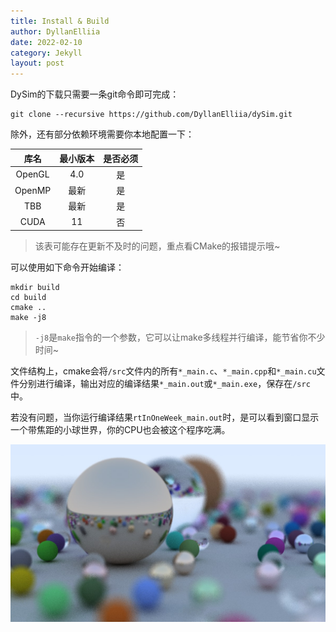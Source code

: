 ```yaml
---
title: Install & Build
author: DyllanElliia
date: 2022-02-10
category: Jekyll
layout: post
---
```


DySim的下载只需要一条git命令即可完成：

```shell
git clone --recursive https://github.com/DyllanElliia/dySim.git
```

除外，还有部分依赖环境需要你本地配置一下：

|  库名  | 最小版本 | 是否必须 |
| :----: | :------: | :------: |
| OpenGL |   4.0    |    是    |
| OpenMP |   最新   |    是    |
|  TBB   |   最新   |    是    |
|  CUDA  |    11    |    否    |

> 该表可能存在更新不及时的问题，重点看CMake的报错提示哦~

可以使用如下命令开始编译：

```shell
mkdir build
cd build
cmake ..
make -j8
```

> `-j8`是`make`指令的一个参数，它可以让make多线程并行编译，能节省你不少时间~

文件结构上，cmake会将`/src`文件内的所有`*_main.c`、`*_main.cpp`和`*_main.cu`文件分别进行编译，输出对应的编译结果`*_main.out`或`*_main.exe`，保存在`/src`中。

若没有问题，当你运行编译结果`rtInOneWeek_main.out`时，是可以看到窗口显示一个带焦距的小球世界，你的CPU也会被这个程序吃满。

![rt_test_42](.\README.assets\rt_test_42.jpg)
